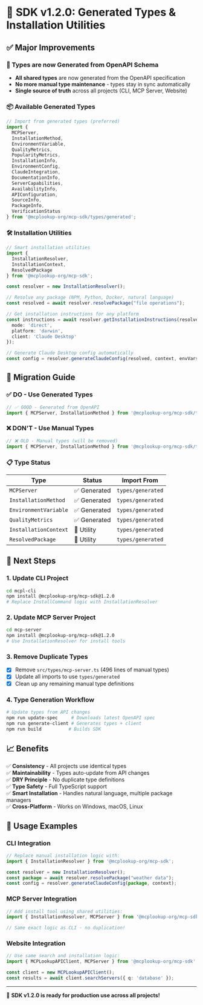 # 🎯 SDK v1.2.0: Generated Types & Installation Utilities

## ✅ **Major Improvements**

### **🔄 Types are now Generated from OpenAPI Schema**
- **All shared types** are now generated from the OpenAPI specification
- **No more manual type maintenance** - types stay in sync automatically
- **Single source of truth** across all projects (CLI, MCP Server, Website)

### **📦 Available Generated Types**
```typescript
// Import from generated types (preferred)
import { 
  MCPServer,
  InstallationMethod,
  EnvironmentVariable,
  QualityMetrics,
  PopularityMetrics,
  InstallationInfo,
  EnvironmentConfig,
  ClaudeIntegration,
  DocumentationInfo,
  ServerCapabilities,
  AvailabilityInfo,
  APIConfiguration,
  SourceInfo,
  PackageInfo,
  VerificationStatus
} from '@mcplookup-org/mcp-sdk/types/generated';
```

### **🛠️ Installation Utilities**
```typescript
// Smart installation utilities
import { 
  InstallationResolver,
  InstallationContext,
  ResolvedPackage 
} from '@mcplookup-org/mcp-sdk';

const resolver = new InstallationResolver();

// Resolve any package (NPM, Python, Docker, natural language)
const resolved = await resolver.resolvePackage("file operations");

// Get installation instructions for any platform
const instructions = await resolver.getInstallationInstructions(resolved, {
  mode: 'direct',
  platform: 'darwin',
  client: 'Claude Desktop'
});

// Generate Claude Desktop config automatically
const config = resolver.generateClaudeConfig(resolved, context, envVars);
```

## 🔄 **Migration Guide**

### **✅ DO - Use Generated Types**
```typescript
// ✅ GOOD - Generated from OpenAPI
import { MCPServer, InstallationMethod } from '@mcplookup-org/mcp-sdk/types/generated';
```

### **❌ DON'T - Use Manual Types** 
```typescript
// ❌ OLD - Manual types (will be removed)
import { MCPServer, InstallationMethod } from '@mcplookup-org/mcp-sdk/types/mcp-server';
```

### **📋 Type Status**

| Type | Status | Import From |
|------|--------|-------------|
| `MCPServer` | ✅ Generated | `types/generated` |
| `InstallationMethod` | ✅ Generated | `types/generated` |
| `EnvironmentVariable` | ✅ Generated | `types/generated` |
| `QualityMetrics` | ✅ Generated | `types/generated` |
| `InstallationContext` | 🔧 Utility | `types/generated` |
| `ResolvedPackage` | 🔧 Utility | `types/generated` |

## 🚀 **Next Steps**

### **1. Update CLI Project**
```bash
cd mcpl-cli
npm install @mcplookup-org/mcp-sdk@1.2.0
# Replace InstallCommand logic with InstallationResolver
```

### **2. Update MCP Server Project** 
```bash
cd mcp-server  
npm install @mcplookup-org/mcp-sdk@1.2.0
# Use InstallationResolver for install tools
```

### **3. Remove Duplicate Types**
- [x] Remove `src/types/mcp-server.ts` (496 lines of manual types)
- [x] Update all imports to use `types/generated`
- [x] Clean up any remaining manual type definitions

### **4. Type Generation Workflow**
```bash
# Update types from API changes
npm run update-spec     # Downloads latest OpenAPI spec
npm run generate-client # Generates types + client
npm run build          # Builds SDK
```

## 📈 **Benefits**

✅ **Consistency** - All projects use identical types  
✅ **Maintainability** - Types auto-update from API changes  
✅ **DRY Principle** - No duplicate type definitions  
✅ **Type Safety** - Full TypeScript support  
✅ **Smart Installation** - Handles natural language, multiple package managers  
✅ **Cross-Platform** - Works on Windows, macOS, Linux  

## 🎯 **Usage Examples**

### **CLI Integration**
```typescript
// Replace manual installation logic with:
import { InstallationResolver } from '@mcplookup-org/mcp-sdk';

const resolver = new InstallationResolver();
const package = await resolver.resolvePackage("weather data");
const config = resolver.generateClaudeConfig(package, context);
```

### **MCP Server Integration**
```typescript
// Add install tool using shared utilities:
import { InstallationResolver, MCPServer } from '@mcplookup-org/mcp-sdk';

// Same exact logic as CLI - no duplication!
```

### **Website Integration**
```typescript
// Use same search and installation logic:
import { MCPLookupAPIClient, MCPServer } from '@mcplookup-org/mcp-sdk';

const client = new MCPLookupAPIClient();
const results = await client.searchServers({ q: 'database' });
```

---

🎉 **SDK v1.2.0 is ready for production use across all projects!**
